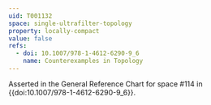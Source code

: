 ```yaml
---
uid: T001132
space: single-ultrafilter-topology
property: locally-compact
value: false
refs:
  - doi: 10.1007/978-1-4612-6290-9_6
    name: Counterexamples in Topology
---
```

Asserted in the General Reference Chart for space #114 in
{{doi:10.1007/978-1-4612-6290-9_6}}.
